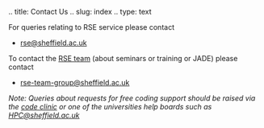 .. title: Contact Us
.. slug: index
.. type: text

For queries relating to RSE service please contact

* [rse@sheffield.ac.uk](mailto:rse@sheffield.ac.uk)

To contact the [RSE team](./team) (about seminars or training or JADE) please contact

* [rse-team-group@sheffield.ac.uk](mailto:rse-team-group@sheffield.ac.uk)

*Note: Queries about requests for free coding support should be raised via the [code clinic](../training/) or one of the universities help boards such as HPC@sheffield.ac.uk*

